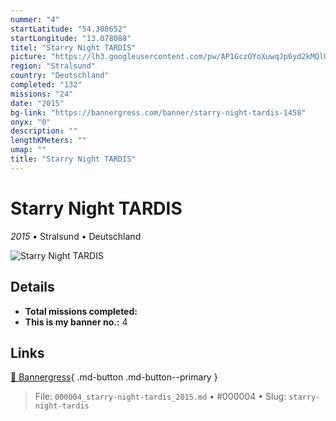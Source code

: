 ```yaml
---
nummer: "4"
startLatitude: "54.308652"
startLongitude: "13.078088"
titel: "Starry Night TARDIS"
picture: "https://lh3.googleusercontent.com/pw/AP1GczOYoXuwqJp6yd2kMQlUhFxc6l_VGhug7zs10AvGDFxAAzh07RDi_diFwOgtVu6l7dY_JUiUSpP7Jn4KRorWu0AUjLUZinfiiVYuchvBL-DZB-TiH39rbiRALO_JPRP75GnIifAZ8EA_0XSppe65X2Cl5w"
region: "Stralsund"
country: "Deutschland"
completed: "132"
missions: "24"
date: "2015"
bg-link: "https://bannergress.com/banner/starry-night-tardis-1458"
onyx: "0"
description: ""
lengthKMeters: ""
umap: ""
title: "Starry Night TARDIS"
---
```

# Starry Night TARDIS

*2015* • Stralsund • Deutschland

![Starry Night TARDIS](https://lh3.googleusercontent.com/pw/AP1GczOYoXuwqJp6yd2kMQlUhFxc6l_VGhug7zs10AvGDFxAAzh07RDi_diFwOgtVu6l7dY_JUiUSpP7Jn4KRorWu0AUjLUZinfiiVYuchvBL-DZB-TiH39rbiRALO_JPRP75GnIifAZ8EA_0XSppe65X2Cl5w)

## Details


- **Total missions completed:** 
- **This is my banner no.:** 4




## Links
[🔗 Bannergress](https://bannergress.com/banner/starry-night-tardis-1458){ .md-button .md-button--primary }



> File: `000004_starry-night-tardis_2015.md` • #000004 • Slug: `starry-night-tardis`
